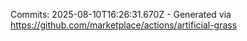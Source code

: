 Commits: 2025-08-10T16:26:31.670Z - Generated via https://github.com/marketplace/actions/artificial-grass
<br>
